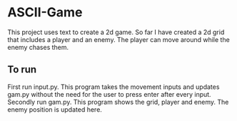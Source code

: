 # ASCII-Game
This project uses text to create a 2d game. So far I have created a 2d grid that includes a player and an enemy. The player can move around while the enemy chases them.


## To run
First run input.py. This program takes the movement inputs and updates gam.py without the need for the user to press enter after every input.
Secondly run gam.py. This program shows the grid, player and enemy. The enemy position is updated here.
